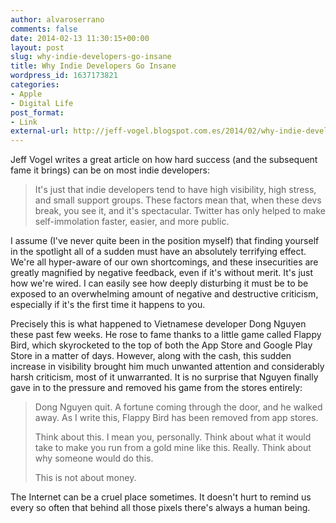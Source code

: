 ```yaml
---
author: alvaroserrano
comments: false
date: 2014-02-13 11:30:15+00:00
layout: post
slug: why-indie-developers-go-insane
title: Why Indie Developers Go Insane
wordpress_id: 1637173821
categories:
- Apple
- Digital Life
post_format:
- Link
external-url: http://jeff-vogel.blogspot.com.es/2014/02/why-indie-developers-go-insane.html
---
```


Jeff Vogel writes a great article on how hard success (and the subsequent fame it brings) can be on most indie developers:



<blockquote>It's just that indie developers tend to have high visibility, high stress, and small support groups. These factors mean that, when these devs break, you see it, and it's spectacular. Twitter has only helped to make self-immolation faster, easier, and more public.</blockquote>



I assume (I've never quite been in the position myself) that finding yourself in the spotlight all of a sudden must have an absolutely terrifying effect. We're all hyper-aware of our own shortcomings, and these insecurities are greatly magnified by negative feedback, even if it's without merit. It's just how we're wired. I can easily see how deeply disturbing it must be to be exposed to an overwhelming amount of negative and destructive criticism, especially if it's the first time it happens to you. 

Precisely this is what happened to Vietnamese developer Dong Nguyen these past few weeks. He rose to fame thanks to a little game called Flappy Bird, which skyrocketed to the top of both the App Store and Google Play Store in a matter of days. However, along with the cash, this sudden increase in visibility brought him much unwanted attention and considerably harsh criticism, most of it unwarranted. It is no surprise that Nguyen finally gave in to the pressure and removed his game from the stores entirely:



<blockquote>Dong Nguyen quit. A fortune coming through the door, and he walked away. As I write this, Flappy Bird has been removed from app stores.

Think about this. I mean you, personally. Think about what it would take to make you run from a gold mine like this. Really. Think about why someone would do this.

This is not about money.</blockquote>



The Internet can be a cruel place sometimes. It doesn't hurt to remind us every so often that behind all those pixels there's always a human being.
